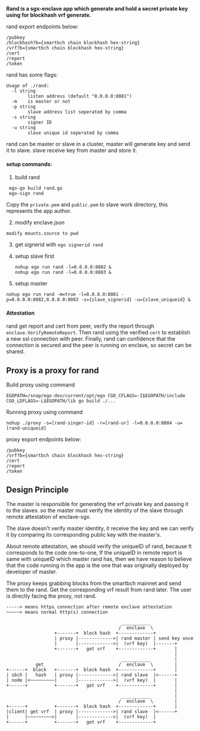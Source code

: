 **Rand is a sgx-enclave app which generate and hold a secret private key using for blockhash vrf generate.**

rand export endpoints below:

```
/pubkey
/blockhash?b={smartbch chain blockhash hex-string}
/vrf?b={smartbch chain blockhash hex-string}
/cert
/report
/token
```

rand has some flags:

```
Usage of ./rand:
  -l string
    	listen address (default "0.0.0.0:8081")
  -m	is master or not
  -p string
    	slave address list seperated by comma
  -s string
    	signer ID
  -u string
    	slave unique id seperated by comma
```

rand can be master or slave in a cluster, master will generate key and send it to slave. slave receive key from master and store it.

#### setup commands:

1. build rand

```
 ego-go build rand.go
 ego-sign rand
```

Copy the `private.pem` and `public.pem` to slave work directory, this represents the app author.

2. modify enclave.json

```
modify mounts.source to pwd
```

3. get signerid with `ego signerid rand`

4. setup slave first

   ```
   nohup ego run rand -l=0.0.0.0:8082 &
   nohup ego run rand -l=0.0.0.0:8083 &
   ```

5. setup master

```
nohup ego run rand -m=true -l=0.0.0.0:8081 -p=0.0.0.0:8082,0.0.0.0:8083 -s={slave_signerid} -u={slave_uniqueid} &
```

#### Attestation

rand get report and cert from peer, verify the report through `enclave.VerifyRemoteReport`. Then rand using the verified `cert` to establish a new ssl connection with peer. Finally, rand can confidence that the connection is secured and the peer is running on enclave, so secret can be shared.



## Proxy is a proxy for rand

Build proxy using command

```
EGOPATH=/snap/ego-dev/current/opt/ego CGO_CFLAGS=-I$EGOPATH/include CGO_LDFLAGS=-L$EGOPATH/lib go build ./...
```

Running proxy using command

```
nohup ./proxy -s=[rand-singer-id] -r=[rand-ur] -l=0.0.0.0:8084 -u=[rand-uniqueid]
```

proxy export endpoints below:

```
/pubkey
/vrf?b={smartbch chain blockhash hex-string}
/cert
/report
/token
```



## Design Principle

The master is responsible for generating the vrf private key and passing it to the slaves. so the master must verify the identity of the slave through remote attestation of enclave-sgx. 

The slave doesn't verify master identity, it receive the key and we can verify it by comparing its corresponding public key with the master's.

About remote attestation, we should verify the uniqueID of rand, because It corresponds to the code one-to-one, If the uniqueID in remote report is same with uniqueID which master rand has, then we have reason to believe that the code running in the app is the one that was originally deployed by developer of master.

The proxy keeps grabbing blocks from the smartbch mainnet and send them to the rand. Get the corresponding vrf result from rand later. The user is directly facing the proxy, not rand.

```
-----> means https connection after remote enclave attestation
~~~~~> means normal http(s) connection

                                           ___________
                                          /  enclave  \
                  +-------+  block hash  +-------------+
                  | proxy |------------->| rand master | send key once
                  |       |------------->|  (vrf key)  |-------+
                  +-------+   get vrf    +-------------+       |
                                                               |
                                           ___________         |
           get                            /  enclave  \        |
+------+  block   +-------+  block hash  +-------------+       |
| sbch |   hash   | proxy |------------->| rand slave  |<------+
| node |<~~~~~~~~~|       |------------->|  (vrf key)  |       |
+------+          +-------+   get vrf    +-------------+       |
                                                               |
                                           ___________         |
                                          /  enclave  \        |
+------+          +-------+  block hash  +-------------+       |
|client| get vrf  | proxy |------------->| rand slave  |<------+
|      |~~~~~~~~~>|       |------------->|  (vrf key)  |
+------+          +-------+   get vrf    +-------------+

```
